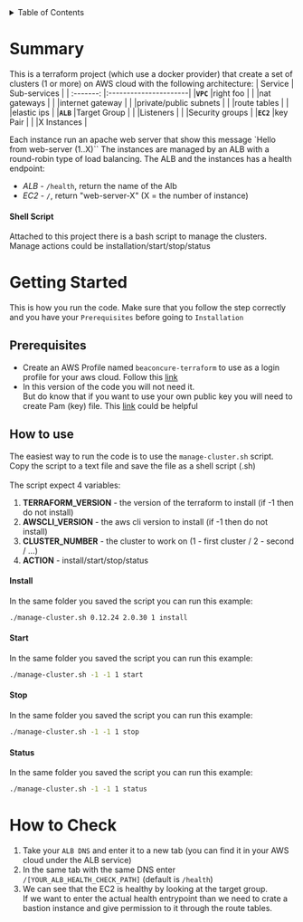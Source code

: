 <!-- TABLE OF CONTENTS -->
<details>
  <summary>Table of Contents</summary>
  <ol>
    <li><a href="#Summary">Summary</a></li>
    <li>
      <a href="#getting-started">Getting Started</a>
      <ul>
        <li><a href="#prerequisites">Prerequisites</a></li>
        <li><a href="#How to use">How to use</a></li>
      </ul>
    </li>
    <li><a href="#How to Check">How to Check</a></li>
  </ol>
</details>


# Summary
This is a terraform project (which use a docker provider) that create a set of clusters (1 or more) on AWS cloud with the following architecture:
| Service   | Sub-services          |
| :-------: |:----------------------|
|**`VPC`**  |right foo              |
|           |nat gateways           |
|           |internet gateway       |
|           |private/public subnets |
|           |route tables           |
|           |elastic ips            |
|**`ALB`**  |Target Group           |
|           |Listeners              |
|           |Security groups        |
|**`EC2`**  |key Pair               |
|           |X Instances            |


Each instance run an apache web server that show this message `Hello from web-server (1..X)``
The instances are managed by an ALB with a round-robin type of load balancing.
The ALB and the instances has a health endpoint: 
* *ALB* - `/health`, return the name of the Alb
* *EC2* - `/`, return "web-server-X" (X = the number of instance)


#### Shell Script
Attached to this project there is a bash script to manage the clusters.<br />
Manage actions could be installation/start/stop/status


# Getting Started
This is how you run the code. Make sure that you follow the step correctly and you have your `Prerequisites` before going to `Installation`
## Prerequisites
* Create an AWS Profile named `beaconcure-terraform` to use as a login profile for your aws cloud.
Follow this [link](https://medium.com/@nicksanders41/setting-up-aws-profiles-for-vscode-9257a865e042)
* In this version of the code you will not need it.<br /> 
But do know that if you want to use your own public key you will need to create Pam (key) file. 
This [link](https://www.suse.com/support/kb/doc/?id=000018152) could be helpful
## How to use

The easiest way to run the code is to use the `manage-cluster.sh` script. <br />
Copy the script to a text file and save the file as a shell script (.sh)<br /><br />
The script expect 4 variables:
1. **TERRAFORM_VERSION** - the version of the terraform to install (if -1 then do not install)
2. **AWSCLI_VERSION** - the aws cli version to install (if -1 then do not install)
3. **CLUSTER_NUMBER** - the cluster to work on (1 - first cluster / 2 - second / ...)
4. **ACTION** - install/start/stop/status
#### Install
In the same folder you saved the script you can run this example:
```sh
./manage-cluster.sh 0.12.24 2.0.30 1 install
```
#### Start
In the same folder you saved the script you can run this example:
```sh
./manage-cluster.sh -1 -1 1 start
```
#### Stop
In the same folder you saved the script you can run this example:
```sh
./manage-cluster.sh -1 -1 1 stop
```
#### Status
In the same folder you saved the script you can run this example:
```sh
./manage-cluster.sh -1 -1 1 status
```

# How to Check
1. Take your `ALB DNS` and enter it to a new tab (you can find it in your AWS cloud under the ALB service)
2. In the same tab with the same DNS enter `/[YOUR_ALB_HEALTH_CHECK_PATH]` (default is `/health`)
3. We can see that the EC2 is healthy by looking at the target group. <br />
If we want to enter the actual health entrypoint than we need to crate a bastion instance and give permission to it through the route tables.
